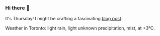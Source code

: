### Hi there :wave:

It's Thursday! I might be crafting a fascinating [blog post](https://benjaminwuethrich.dev).

Weather in Toronto: light rain, light unknown precipitation, mist, at +3°C.
